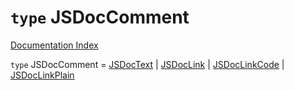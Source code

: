 # `type` JSDocComment

[Documentation Index](../README.md)

`type` JSDocComment = [JSDocText](../interface.JSDocText/README.md) | [JSDocLink](../interface.JSDocLink/README.md) | [JSDocLinkCode](../interface.JSDocLinkCode/README.md) | [JSDocLinkPlain](../interface.JSDocLinkPlain/README.md)